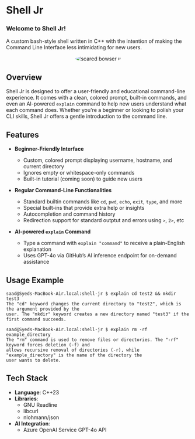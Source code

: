 # Shell Jr

### Welcome to Shell Jr!
A custom bash-style shell written in C++ with the intention of making the Command Line Interface less intimidating for new users.

<p align="center">
  <img src="https://github.com/user-attachments/assets/efff0cd3-f5c1-4007-8e29-edd53e51415e" alt="scared bowser jr" style="border-radius: 80%">
</p>


## Overview

Shell Jr is designed to offer a user-friendly and educational command-line experience. It comes with a clean, colored prompt, built-in commands, and even an AI-powered `explain` command to help new users understand what each command does. Whether you're a beginner or looking to polish your CLI skills, Shell Jr offers a gentle introduction to the command line.

## Features

- **Beginner-Friendly Interface**  
  - Custom, colored prompt displaying username, hostname, and current directory  
  - Ignores empty or whitespace-only commands  
  - Built-in tutorial (coming soon) to guide new users

- **Regular Command-Line Functionalities**  
  - Standard builtin commands like `cd`, `pwd`, `echo`, `exit`, `type`, and more  
  - Special built-ins that provide extra help or insights
  - Autocompletion and command history
  - Redirection support for standard outptut and errors using `>`, `2>`, etc

- **AI-powered `explain` Command**  
  - Type a command with `explain "command"` to receive a plain-English explanation  
  - Uses GPT-4o via GitHub’s AI inference endpoint for on-demand assistance
 
## Usage Example
```
saad@Syeds-MacBook-Air.local:shell-jr $ explain cd test2 && mkdir test3
The "cd" keyword changes the current directory to "test2", which is the argument provided by the
user. The "mkdir" keyword creates a new directory named "test3" if the first command succeeds.

saad@Syeds-MacBook-Air.local:shell-jr $ explain rm -rf example_directory
The "rm" command is used to remove files or directories. The "-rf" keyword forces deletion (-f) and
allows recursive removal of directories (-r), while "example_directory" is the name of the directory the
user wants to delete.
```

## Tech Stack
- **Language**: C++23
- **Libraries**:
  - GNU Readline
  - libcurl
  - nlohmann/json
- **AI Integration**:
  - Azure OpenAI Service GPT-4o API
 
